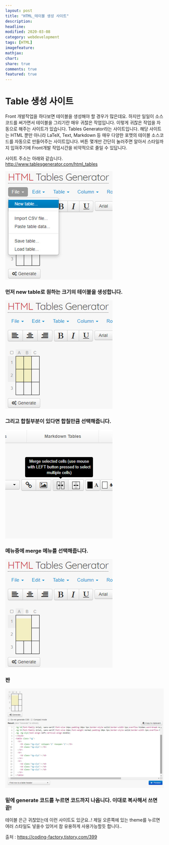 ```yaml
---
layout: post
title: "HTML_테이블 생성 사이트"
description:
headline:
modified: 2020-03-08
category: webdevelopment
tags: [HTML]
imagefeature:
mathjax:
chart:
share: true
comments: true
featured: true
---
```


# Table 생성 사이트

Front 개발작업을 하다보면 테이블을 생성해야 할 경우가 많은데요. 하지만 일일이 소스코드를 써가면서 테이블을 그리기란 매우 귀찮은 작업입니다. 이렇게 귀찮은 작업을 자동으로 해주는 사이트가 있습니다. Tables Generator라는 사이트입니다. 해당 사이트는 HTML 뿐만 아니라 LaTeX, Text, Markdown 등 매우 다양한 포맷의 테이블 소스코드를 자동으로 만들어주는 사이트입니다. 버튼 몇개만 간단히 눌러주면 알아서 스타일까지 입혀주기에 Front개발 작업시간을 비약적으로 줄일 수 있답니다.

사이트 주소는 아래와 같습니다.  
<http://www.tablesgenerator.com/html_tables>


![image](https://github.com/lsh58/lsh58.github.io/blob/master/images/post/table01.jpg?raw=true)
### 먼저 new table로 원하는 크기의 테이블을 생성합니다.

![image](https://github.com/lsh58/lsh58.github.io/blob/master/images/post/table02.jpg?raw=true)
### 그리고 합칠부분이 있다면 합칠만큼 선택해줍니다.

![image](https://github.com/lsh58/lsh58.github.io/blob/master/images/post/table03.jpg?raw=true)
### 메뉴중에 merge 메뉴를 선택해줍니다.

![image](https://github.com/lsh58/lsh58.github.io/blob/master/images/post/table04.jpg?raw=true)
### 짠

![image](https://github.com/lsh58/lsh58.github.io/blob/master/images/post/table05.jpg?raw=true)
### 밑에 generate 코드를 누르면 코드까지 나옵니다. 이대로 복사해서 쓰면 끝!

테이블 은근 귀찮았는데 이런 사이트도 있군요..!
제일 오른쪽에 있는 theme를 누르면 여러 스타일도 넣을수 있어서 참 유용하게 사용가능할듯 합니다..


출처 : <https://coding-factory.tistory.com/399>